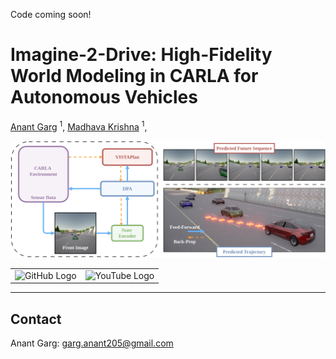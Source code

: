 Code coming soon!

# Imagine-2-Drive: High-Fidelity World Modeling in CARLA for Autonomous Vehicles

[Anant Garg](https://anantagrg.github.io/) <sup>1</sup>,
[Madhava Krishna](https://www.iiit.ac.in/people/faculty/mkrishna/) <sup>1</sup>,

![Teaser](/static/images/teaser.jpg)

<table align="center" border="0">
    <tr>
        <td align="center">
            <a href="https://anantagrg.github.io/Imagine-2-Drive.github.io/" style="text-decoration: none;">
                <img src="https://img.shields.io/badge/Project_Page-4CAF50?style=for-the-badge&logoColor=white&logo=github" alt="GitHub Logo">
            </a>
        </td>
<!--         <td align="center">
            <a href="https://arxiv.org/abs/2403.20116" style="text-decoration: none;">
                <img src="https://img.shields.io/badge/ArXiv-000000?style=for-the-badge&logoColor=white&logo=arxiv" alt="ArXiv Logo">
            </a>
        </td> -->
        <td align="center">
            <a href="https://www.youtube.com/watch?v=56etmpWrnFg" style="text-decoration: none;">
                <img src="https://img.shields.io/badge/Demo_Video-FF0000?style=for-the-badge&logo=youtube&logoColor=white" alt="YouTube Logo">
            </a>
        </td>
    </tr>
</table>

<hr>

## Contact

Anant Garg: garg.anant205@gmail.com <br>

